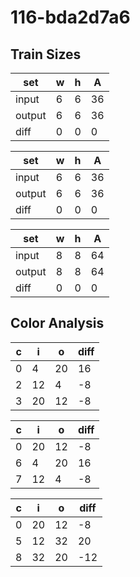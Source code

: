 # 116-bda2d7a6
## Train Sizes

|set|w|h|A|
|---|---|---|---|
|input|6|6|36|
|output|6|6|36|
|diff|0|0|0|


|set|w|h|A|
|---|---|---|---|
|input|6|6|36|
|output|6|6|36|
|diff|0|0|0|


|set|w|h|A|
|---|---|---|---|
|input|8|8|64|
|output|8|8|64|
|diff|0|0|0|


## Color Analysis

|c|i|o|diff|
|---|---|---|---|
|0|4|20|16|
|2|12|4|-8|
|3|20|12|-8|


|c|i|o|diff|
|---|---|---|---|
|0|20|12|-8|
|6|4|20|16|
|7|12|4|-8|


|c|i|o|diff|
|---|---|---|---|
|0|20|12|-8|
|5|12|32|20|
|8|32|20|-12|

